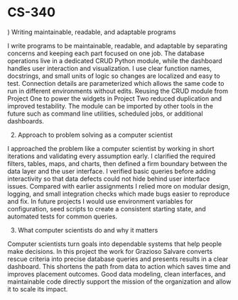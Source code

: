 # CS-340

) Writing maintainable, readable, and adaptable programs

I write programs to be maintainable, readable, and adaptable by separating concerns and keeping each part focused on one job. The database operations live in a dedicated CRUD Python module, while the dashboard handles user interaction and visualization. I use clear function names, docstrings, and small units of logic so changes are localized and easy to test. Connection details are parameterized which allows the same code to run in different environments without edits. Reusing the CRUD module from Project One to power the widgets in Project Two reduced duplication and improved testability. The module can be imported by other tools in the future such as command line utilities, scheduled jobs, or additional dashboards.

2) Approach to problem solving as a computer scientist

I approached the problem like a computer scientist by working in short iterations and validating every assumption early. I clarified the required filters, tables, maps, and charts, then defined a firm boundary between the data layer and the user interface. I verified basic queries before adding interactivity so that data defects could not hide behind user interface issues. Compared with earlier assignments I relied more on modular design, logging, and small integration checks which made bugs easier to reproduce and fix. In future projects I would use environment variables for configuration, seed scripts to create a consistent starting state, and automated tests for common queries.

3) What computer scientists do and why it matters

Computer scientists turn goals into dependable systems that help people make decisions. In this project the work for Grazioso Salvare converts rescue criteria into precise database queries and presents results in a clear dashboard. This shortens the path from data to action which saves time and improves placement outcomes. Good data modeling, clean interfaces, and maintainable code directly support the mission of the organization and allow it to scale its impact.
